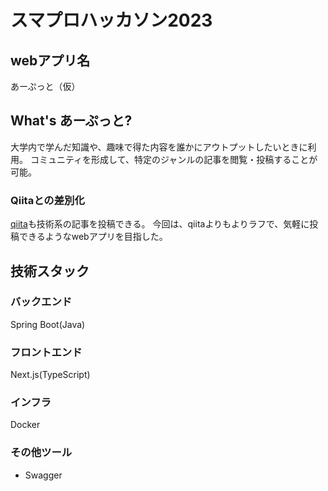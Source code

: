# スマプロハッカソン2023

## webアプリ名

あーぷっと（仮）

## What's あーぷっと?

大学内で学んだ知識や、趣味で得た内容を誰かにアウトプットしたいときに利用。
コミュニティを形成して、特定のジャンルの記事を閲覧・投稿することが可能。

### Qiitaとの差別化

[qiita](https://qiita.com)も技術系の記事を投稿できる。
今回は、qiitaよりもよりラフで、気軽に投稿できるようなwebアプリを目指した。

## 技術スタック

### バックエンド

Spring Boot(Java)

### フロントエンド

Next.js(TypeScript)

### インフラ

Docker

### その他ツール

- Swagger
